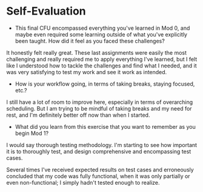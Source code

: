 # Self-Evaluation

- This final CFU encompassed everything you've learned in Mod 0, and maybe even required some learning outside of what you've explicitly been taught. How did it feel as you faced these challenges?

It honestly felt really great. These last assignments were easily the most challenging and really required me to apply everything I've learned, but I felt like I understood how to tackle the challenges and find what I needed, and it was very satisfying to test my work and see it work as intended.

- How is your workflow going, in terms of taking breaks, staying focused, etc.?

I still have a lot of room to improve here, especially in terms of overarching scheduling. But I am trying to be mindful of taking breaks and my need for rest, and I'm definitely better off now than when I started.

- What did you learn from this exercise that you want to remember as you begin Mod 1?

I would say thorough testing methodology. I'm starting to see how important it is to thoroughly test, and design comprehensive and encompassing test cases.

Several times I've received expected results on test cases and erroneously concluded that my code was fully functional, when it was only partially or even non-functional; I simply hadn't tested enough to realize.